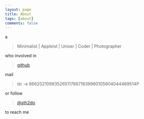 ```yaml
---
layout: page
title: About
tags: [about]
comments: false
---
```


a

> Minimalist | Appleist | Unixer | Coder | Photographer

who involved in

> [github](https://github.com/sthtodo)

mail

> dc -e 8662021099352651176671839960105904044469514P

or follow

> [@sth2do](https://twitter.com/#!/sth2do)

to reach me
